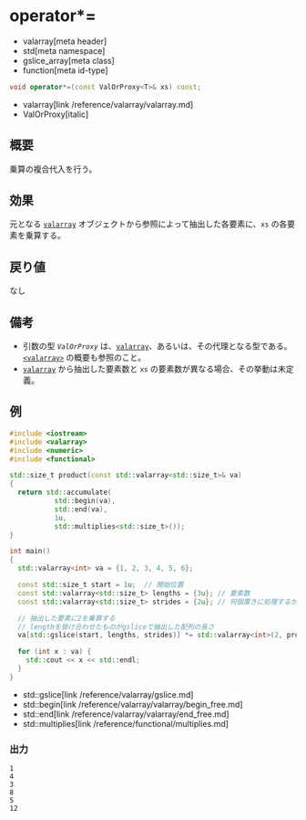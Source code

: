 # operator*=
* valarray[meta header]
* std[meta namespace]
* gslice_array[meta class]
* function[meta id-type]

```cpp
void operator*=(const ValOrProxy<T>& xs) const;
```
* valarray[link /reference/valarray/valarray.md]
* ValOrProxy[italic]

## 概要
乗算の複合代入を行う。


## 効果
元となる [`valarray`](../valarray.md) オブジェクトから参照によって抽出した各要素に、`xs` の各要素を乗算する。


## 戻り値
なし


## 備考
- 引数の型 *`ValOrProxy`* は、[`valarray`](../valarray.md)、あるいは、その代理となる型である。  
	[`<valarray>`](../../valarray.md) の概要も参照のこと。
- [`valarray`](../valarray.md) から抽出した要素数と `xs` の要素数が異なる場合、その挙動は未定義。


## 例
```cpp example
#include <iostream>
#include <valarray>
#include <numeric>
#include <functional>

std::size_t product(const std::valarray<std::size_t>& va)
{
  return std::accumulate(
           std::begin(va),
           std::end(va),
           1u,
           std::multiplies<std::size_t>());
}

int main()
{
  std::valarray<int> va = {1, 2, 3, 4, 5, 6};

  const std::size_t start = 1u;  // 開始位置
  const std::valarray<std::size_t> lengths = {3u}; // 要素数
  const std::valarray<std::size_t> strides = {2u}; // 何個置きに処理するか

  // 抽出した要素に2を乗算する
  // lengthを掛け合わせたものがgsliceで抽出した配列の長さ
  va[std::gslice(start, lengths, strides)] *= std::valarray<int>(2, product(lengths));

  for (int x : va) {
    std::cout << x << std::endl;
  }
}
```
* std::gslice[link /reference/valarray/gslice.md]
* std::begin[link /reference/valarray/valarray/begin_free.md]
* std::end[link /reference/valarray/valarray/end_free.md]
* std::multiplies[link /reference/functional/multiplies.md]

### 出力
```
1
4
3
8
5
12
```



